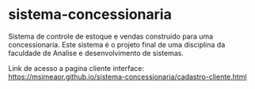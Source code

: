 # sistema-concessionaria
 Sistema de controle de estoque e vendas construido para uma concessionaria. Este sistema é o projeto final de uma disciplina da faculdade de Analise e desenvolvimento de sistemas.

Link de acesso a pagina cliente interface: https://msimeaor.github.io/sistema-concessionaria/cadastro-cliente.html